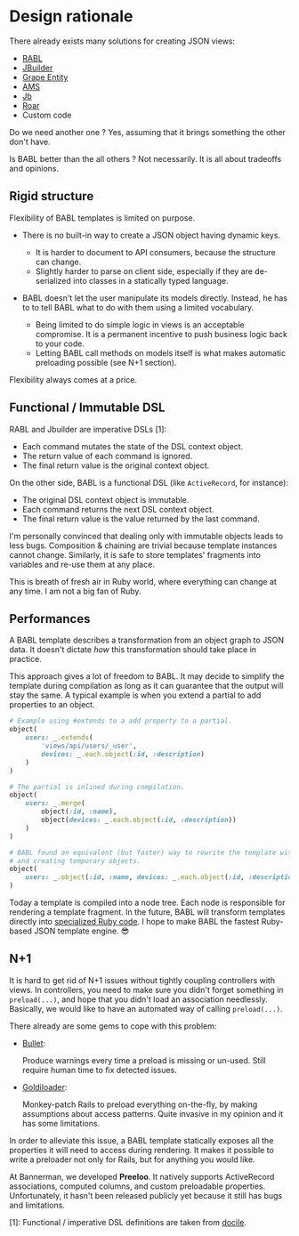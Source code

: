 # Design rationale

There already exists many solutions for creating JSON views:
- [RABL](https://github.com/nesquena/rabl)
- [JBuilder](https://github.com/rails/jbuilder)
- [Grape Entity](https://github.com/ruby-grape/grape-entity)
- [AMS](https://github.com/rails-api/active_model_serializers)
- [Jb](https://github.com/amatsuda/jb)
- [Roar](https://github.com/trailblazer/roar)
- Custom code

Do we need another one ? Yes, assuming that it brings something the other don't have.

Is BABL better than the all others ? Not necessarily. It is all about tradeoffs and opinions.

## Rigid structure

Flexibility of BABL templates is limited on purpose.

- There is no built-in way to create a JSON object having dynamic keys.
    - It is harder to document to API consumers, because the structure can change.
    - Slightly harder to parse on client side, especially if they are de-serialized into classes in a statically typed language.

- BABL doesn't let the user manipulate its models directly. Instead, he has to to tell BABL what to do with them using a limited vocabulary.
    - Being limited to do simple logic in views is an acceptable compromise. It is a permanent incentive to push business logic back to your code.
    - Letting BABL call methods on models itself is what makes automatic preloading possible (see N+1 section).

Flexibility always comes at a price.

## Functional / Immutable DSL

RABL and Jbuilder are imperative DSLs [1]:
- Each command mutates the state of the DSL context object.
- The return value of each command is ignored.
- The final return value is the original context object.

On the other side, BABL is a functional DSL (like `ActiveRecord`, for instance):
- The original DSL context object is immutable.
- Each command returns the next DSL context object.
- The final return value is the value returned by the last command.

I'm personally convinced that dealing only with immutable objects leads to less bugs. Composition & chaining are trivial because template instances cannot change. Similarly, it is safe to store templates' fragments into
variables and re-use them at any place.

This is breath of fresh air in Ruby world, where everything can change at any time. I am not a big fan of Ruby.

## Performances

A BABL template describes a transformation from an object graph to JSON data. It doesn't dictate *how* this transformation should take place in practice.

This approach gives a lot of freedom to BABL. It may decide to simplify the template during compilation as long as it can guarantee that the output will stay the same. A typical example is when you extend a partial to add properties to an object.

```ruby
# Example using #extends to a add property to a partial.
object(
    users: _.extends(
        'views/api/users/_user',
        devices: _.each.object(:id, :description)
    )
)

# The partial is inlined during compilation.
object(
    users: _.merge(
        object(:id, :name),
        object(devices: _.each.object(:id, :description))
    )
)

# BABL found an equivalent (but faster) way to rewrite the template without using #merge
# and creating temporary objects.
object(
    users: _.object(:id, :name, devices: _.each.object(:id, :description))
)
```

Today a template is compiled into a node tree. Each node is responsible for rendering a template fragment. In the future, BABL will transform templates directly into [specialized Ruby code](https://github.com/getbannerman/babl/pull/21). I hope to make BABL the fastest Ruby-based JSON template engine. 😎

## N+1

It is hard to get rid of N+1 issues without tightly coupling controllers with views. In controllers, you need to make sure you didn't forget something in `preload(...)`, and hope that you didn't load an association needlessly. Basically, we would like to have an automated way of calling `preload(...)`.

There already are some gems to cope with this problem:
- [Bullet](https://github.com/flyerhzm/bullet):

    Produce warnings every time a preload is missing or un-used. Still require human time to fix detected issues.

- [Goldiloader](https://github.com/salsify/goldiloader):

    Monkey-patch Rails to preload everything on-the-fly, by making assumptions about access patterns. Quite invasive in my opinion and it has some limitations.

In order to alleviate this issue, a BABL template statically exposes all the properties it will need to access during rendering. It makes it possible to write a preloader not only for Rails, but for anything you would like.

At Bannerman, we developed **Preeloo**. It natively supports ActiveRecord associations, computed columns, and custom preloadable properties. Unfortunately, it hasn't been released publicly yet because it still has bugs and limitations.

[1]: Functional / imperative DSL definitions are taken from [docile](https://github.com/ms-ati/docile/blob/master/lib/docile.rb).